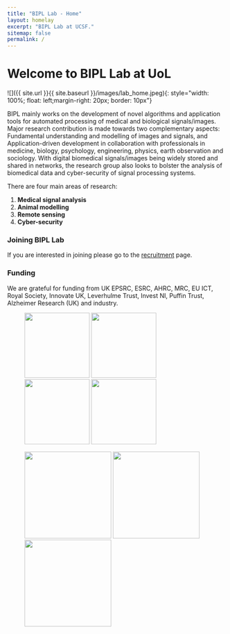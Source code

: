 ```yaml
---
title: "BIPL Lab - Home"
layout: homelay
excerpt: "BIPL Lab at UCSF."
sitemap: false
permalink: /
---
```


# Welcome to BIPL Lab at UoL

![]({{ site.url }}{{ site.baseurl }}/images/lab_home.jpeg){: style="width: 100%; float: left;margin-right: 20px; border: 10px"}


BIPL mainly works on the development of novel algorithms and application tools for automated processing of medical and biological signals/images. Major research contribution is made towards two complementary aspects: Fundamental understanding and modelling of images and signals, and Application-driven development in collaboration with professionals in medicine, biology, psychology, engineering, physics, earth observation and sociology. 
With digital biomedical signals/images being widely stored and shared in networks, the research group also looks to bolster the analysis of biomedical data and cyber-security of signal processing systems.

There are four main areas of research:

1.	**Medical signal analysis**
2.	**Animal modelling**
3.	**Remote sensing**
4.	**Cyber-security**

<!--
### Technologies and methods
The Sanders Lab is primarily a bioinformatic group that uses a wide range of genomic, bioinformatic, and statistical methods including: whole-exome sequencing, whole-genome sequencing, de novo mutation detection, RNA-Seq, and ChIP-Seq.

### Collaborators
We work with closely with numerous collaborators, including the [State Lab](https://www.mstatelab.com/) and [Bender Lab](https://benderlab.ucsf.edu/lab-members) at UCSF, the [Devlin Lab](https://www.psychiatry.pitt.edu/about-us/our-people/faculty/bernie-j-devlin-phd) at UPMC, the [Roeder Lab](http://www.stat.cmu.edu/~roeder/) at Carnegie Mellon, the [Sestan Lab](http://medicine.yale.edu/lab/sestan/index.aspx), and the [Talkowski lab](http://talkowski.mgh.harvard.edu/) at Harvard.
-->
### Joining BIPL Lab
If you are interested in joining please go to the [recruitment](recruitment) page.

### Funding
We are grateful for funding from UK EPSRC, ESRC, AHRC, MRC, EU ICT, Royal Society, Innovate UK, Leverhulme Trust, Invest NI, Puffin Trust, Alzheimer Research (UK) and industry.


<figure class="third">
<img src="{{ site.url }}{{ site.baseurl }}/images/logo1.png" style="width: 150px">	<img src="{{ site.url }}{{ site.baseurl }}/images/logo2.png" style="width: 150px"> <img src="{{ site.url }}{{ site.baseurl }}/images/logo3.png" style="width: 150px"> <img src="{{ site.url }}{{ site.baseurl }}/images/logo4.png" style="width: 150px">

<img src="{{ site.url }}{{ site.baseurl }}/images/logo 5.jpeg" style="width: 200px"> <img src="{{ site.url }}{{ site.baseurl }}/images/logo6.png" style="width: 200px"> <img src="{{ site.url }}{{ site.baseurl }}/images/logo7.jpg" style="width: 200px">
</figure>






